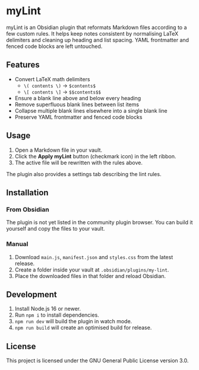 # myLint

myLint is an Obsidian plugin that reformats Markdown files according to a few custom rules. It helps keep notes consistent by normalising LaTeX delimiters and cleaning up heading and list spacing. YAML frontmatter and fenced code blocks are left untouched.

## Features

- Convert LaTeX math delimiters
  - `\( contents \)` → `$contents$`
  - `\[ contents \]` → `$$contents$$`
- Ensure a blank line above and below every heading
- Remove superfluous blank lines between list items
- Collapse multiple blank lines elsewhere into a single blank line
- Preserve YAML frontmatter and fenced code blocks

## Usage

1. Open a Markdown file in your vault.
2. Click the **Apply myLint** button (checkmark icon) in the left ribbon.
3. The active file will be rewritten with the rules above.

The plugin also provides a settings tab describing the lint rules.

## Installation

### From Obsidian

The plugin is not yet listed in the community plugin browser. You can build it yourself and copy the files to your vault.

### Manual

1. Download `main.js`, `manifest.json` and `styles.css` from the latest release.
2. Create a folder inside your vault at `.obsidian/plugins/my-lint`.
3. Place the downloaded files in that folder and reload Obsidian.

## Development

1. Install Node.js 16 or newer.
2. Run `npm i` to install dependencies.
3. `npm run dev` will build the plugin in watch mode.
4. `npm run build` will create an optimised build for release.

## License

This project is licensed under the GNU General Public License version 3.0.
